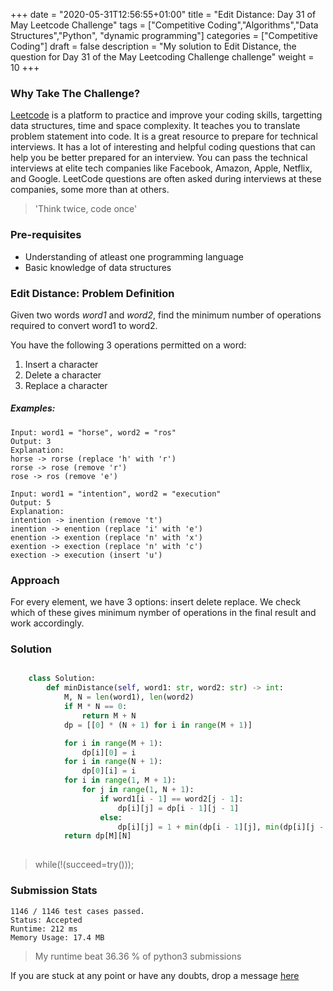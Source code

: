 +++
date = "2020-05-31T12:56:55+01:00"
title = "Edit Distance: Day 31 of May Leetcode Challenge"
tags = ["Competitive Coding","Algorithms","Data Structures","Python", "dynamic programming"]
categories = ["Competitive Coding"]
draft = false
description = "My solution to Edit Distance, the question for Day 31 of the May Leetcoding Challenge challenge"
weight = 10
+++

### Why Take The Challenge?

[Leetcode](https://leetcode.com/) is a platform to practice and improve your coding skills, targetting data structures, time and space complexity. It teaches you to translate problem statement into code. It is a great resource to prepare for technical interviews. It has a lot of interesting and helpful coding questions that can help you be better prepared for an interview. You can pass the technical interviews at elite tech companies like Facebook, Amazon, Apple, Netflix, and Google. LeetCode questions are often asked during interviews at these companies, some more than at others. 

> 'Think twice, code once'

### Pre-requisites
- Understanding of atleast one programming language
- Basic knowledge of data structures

### Edit Distance: Problem Definition

Given two words *word1* and *word2*, find the minimum number of operations required to convert word1 to word2.

You have the following 3 operations permitted on a word:

1. Insert a character
2. Delete a character
3. Replace a character

##### Examples:

    Input: word1 = "horse", word2 = "ros"
    Output: 3
    Explanation: 
    horse -> rorse (replace 'h' with 'r')
    rorse -> rose (remove 'r')
    rose -> ros (remove 'e')

    Input: word1 = "intention", word2 = "execution"
    Output: 5
    Explanation: 
    intention -> inention (remove 't')
    inention -> enention (replace 'i' with 'e')
    enention -> exention (replace 'n' with 'x')
    exention -> exection (replace 'n' with 'c')
    exection -> execution (insert 'u')


### Approach
For every element, we have 3 options: insert delete replace. We check which of these gives minimum nymber of operations in the final result and work accordingly.

### Solution 

``` python    

    class Solution:
        def minDistance(self, word1: str, word2: str) -> int:
            M, N = len(word1), len(word2)
            if M * N == 0:
                return M + N
            dp = [[0] * (N + 1) for i in range(M + 1)]

            for i in range(M + 1):
                dp[i][0] = i
            for i in range(N + 1):
                dp[0][i] = i
            for i in range(1, M + 1):
                for j in range(1, N + 1):
                    if word1[i - 1] == word2[j - 1]:
                        dp[i][j] = dp[i - 1][j - 1]
                    else:
                        dp[i][j] = 1 + min(dp[i - 1][j], min(dp[i][j - 1], dp[i - 1][j - 1]))
            return dp[M][N]
            
```


> while(!(succeed=try())); 


### Submission Stats
            
    1146 / 1146 test cases passed.
    Status: Accepted
    Runtime: 212 ms
    Memory Usage: 17.4 MB

>My runtime beat 36.36 % of python3 submissions

If you are stuck at any point or have any doubts, drop a message [here](https://www.vrushtimody.me/)